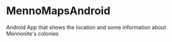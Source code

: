 # MennoMapsAndroid
Android App that shows the location and some information about Mennonite's colonies
